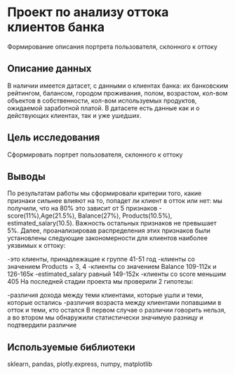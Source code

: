 # Проект по анализу оттока клиентов банка
Формирование описания портрета пользователя, склонного к оттоку

## Описание данных
В наличии имеется датасет, с данными о клиентах банка: их банковским рейтингом, балансом, городом проживания, полом, возрастом, кол-вом объектов в собственности, кол-вом используемых продуктов, ожидаемой заработной платой. В датасете есть данные как и о действующих клиентах, так и уже ушедших.

## Цель исследования
Сформировать портрет пользователя, склонного к оттоку

## Выводы

По результатам работы мы сформировали критерии того, какие признаки сильнее влияют на то, попадет ли клиент в отток или нет: мы получили, что на 80% это зависит от 5 признаков - score(11%),Age(21.5%), Balance(27%), Products(10.5%), estimated_salary(10.5). Важность остальных признаков не превышает 5%.
Далее, проанализировав распределения этих признаков были установлены следующие закономерности для клиентов наиболее уязвимых к оттоку:

 -это клиенты, принадлежащие к группе 41-51 год
 -клиенты со значением Products = 3, 4
 -клиенты со значением Balance 109-112к и 126-165к
 -estimated_salary равный 149-152к
 -клиенты со score меньшим 405
На последней стадии проекта мы проверили 2 гипотезы:

 -различия дохода между теми клиентами, которые ушли и теми, которые остались
 -различия возраста между клиентами попавшими в отток и теми, кто остался
В первом случае о различии говорить нельзя, а во втором мы обнаружили статистически значимую разницу и подтвердили различие

## Используемые библиотеки
sklearn, pandas, plotly.express, numpy, matplotlib
